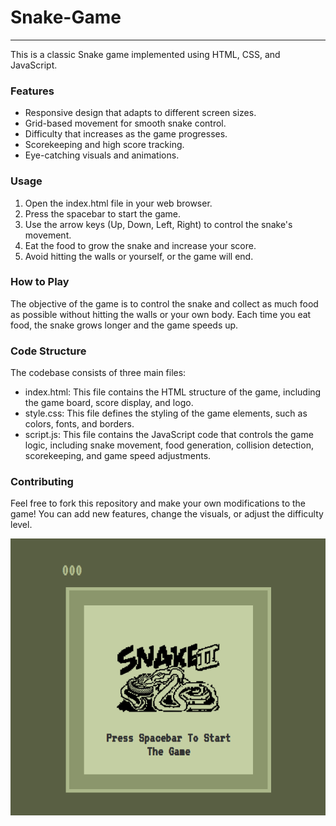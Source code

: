 # Snake-Game

---

This is a classic Snake game implemented using HTML, CSS, and JavaScript.

### Features

- Responsive design that adapts to different screen sizes.
- Grid-based movement for smooth snake control.
- Difficulty that increases as the game progresses.
- Scorekeeping and high score tracking.
- Eye-catching visuals and animations.

### Usage

1.  Open the index.html file in your web browser.
2.  Press the spacebar to start the game.
3.  Use the arrow keys (Up, Down, Left, Right) to control the snake's movement.
4.  Eat the food to grow the snake and increase your score.
5.  Avoid hitting the walls or yourself, or the game will end.

### How to Play

The objective of the game is to control the snake and collect as much food as possible without hitting the walls or your own body. Each time you eat food, the snake grows longer and the game speeds up.

### Code Structure

The codebase consists of three main files:

- index.html: This file contains the HTML structure of the game, including the game board, score display, and logo.
- style.css: This file defines the styling of the game elements, such as colors, fonts, and borders.
- script.js: This file contains the JavaScript code that controls the game logic, including snake movement, food generation, collision detection, scorekeeping, and game speed adjustments.

### Contributing

Feel free to fork this repository and make your own modifications to the game! You can add new features, change the visuals, or adjust the difficulty level.

![Imgur](./images/snake-game.png)
